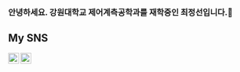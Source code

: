 ### 안녕하세요. 강원대학교 제어계측공학과를 재학중인 최정선입니다.👋

## My SNS

<a href=https://www.instagram.com/c_junction>
  <img align="left" alt="Jeongseon's Instagram" width="22px" src="https://raw.githubusercontent.com/hussainweb/hussainweb/main/icons/instagram.png" />
</a>


<a href=https://jeongseon08.github.io>
  <img align="left" alt="Jeongseon's Instagram" width="22px" src="https://raw.githubusercontent.com/hussainweb/hussainweb/main/icons/instagram.png" />
</a>

<!--
**jeongseon08/jeongseon08** is a ✨ _special_ ✨ repository because its `README.md` (this file) appears on your GitHub profile.

Here are some ideas to get you started:

- 🔭 I’m currently working on ...
- 🌱 I’m currently learning ...
- 👯 I’m looking to collaborate on ...
- 🤔 I’m looking for help with ...
- 💬 Ask me about ...
- 📫 How to reach me: ...
- 😄 Pronouns: ...
- ⚡ Fun fact: ...
-->

